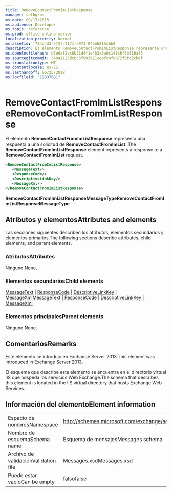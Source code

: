```yaml
---
title: RemoveContactFromImListResponse
manager: sethgros
ms.date: 09/17/2015
ms.audience: Developer
ms.topic: reference
ms.prod: office-online-server
localization_priority: Normal
ms.assetid: f784c433-5f5f-4171-a973-04ee6215c6b8
description: El elemento RemoveContactFromImListResponse representa una respuesta a una solicitud de RemoveContactFromImList.
ms.openlocfilehash: b7e6af2ac6b21d4f1e4b3a3a0c148cbf5b51ba75
ms.sourcegitcommit: 34041125dc8c5f993b21cebfc4f8b72f0fd2cb6f
ms.translationtype: MT
ms.contentlocale: es-ES
ms.lasthandoff: 06/25/2018
ms.locfileid: "19837081"
---
```

# <a name="removecontactfromimlistresponse"></a><span data-ttu-id="6b7c3-103">RemoveContactFromImListResponse</span><span class="sxs-lookup"><span data-stu-id="6b7c3-103">RemoveContactFromImListResponse</span></span>

<span data-ttu-id="6b7c3-104">El elemento **RemoveContactFromImListResponse** representa una respuesta a una solicitud de **RemoveContactFromImList** .</span><span class="sxs-lookup"><span data-stu-id="6b7c3-104">The **RemoveContactFromImListResponse** element represents a response to a **RemoveContactFromImList** request.</span></span> 
  
```XML
<RemoveContactFromImListResponse>
   <MessageText/>
   <ResponseCode/>
   <DescriptiveLinkKey/>
   <MessageXml/>
</RemoveContactFromImListResponse>
```

 <span data-ttu-id="6b7c3-105">**RemoveContactFromImListResponseMessageType**</span><span class="sxs-lookup"><span data-stu-id="6b7c3-105">**RemoveContactFromImListResponseMessageType**</span></span>
## <a name="attributes-and-elements"></a><span data-ttu-id="6b7c3-106">Atributos y elementos</span><span class="sxs-lookup"><span data-stu-id="6b7c3-106">Attributes and elements</span></span>

<span data-ttu-id="6b7c3-107">Las secciones siguientes describen los atributos, elementos secundarios y elementos primarios.</span><span class="sxs-lookup"><span data-stu-id="6b7c3-107">The following sections describe attributes, child elements, and parent elements.</span></span>
  
### <a name="attributes"></a><span data-ttu-id="6b7c3-108">Atributos</span><span class="sxs-lookup"><span data-stu-id="6b7c3-108">Attributes</span></span>

<span data-ttu-id="6b7c3-109">Ninguno.</span><span class="sxs-lookup"><span data-stu-id="6b7c3-109">None.</span></span>
  
### <a name="child-elements"></a><span data-ttu-id="6b7c3-110">Elementos secundarios</span><span class="sxs-lookup"><span data-stu-id="6b7c3-110">Child elements</span></span>

<span data-ttu-id="6b7c3-111">[MessageText](messagetext.md) | [ResponseCode](responsecode.md) | [DescriptiveLinkKey](descriptivelinkkey.md) | [MessageXml](messagexml.md)</span><span class="sxs-lookup"><span data-stu-id="6b7c3-111">[MessageText](messagetext.md) | [ResponseCode](responsecode.md) | [DescriptiveLinkKey](descriptivelinkkey.md) | [MessageXml](messagexml.md)</span></span>
  
### <a name="parent-elements"></a><span data-ttu-id="6b7c3-112">Elementos principales</span><span class="sxs-lookup"><span data-stu-id="6b7c3-112">Parent elements</span></span>

<span data-ttu-id="6b7c3-113">Ninguno.</span><span class="sxs-lookup"><span data-stu-id="6b7c3-113">None.</span></span>
  
## <a name="remarks"></a><span data-ttu-id="6b7c3-114">Comentarios</span><span class="sxs-lookup"><span data-stu-id="6b7c3-114">Remarks</span></span>

<span data-ttu-id="6b7c3-115">Este elemento se introdujo en Exchange Server 2013.</span><span class="sxs-lookup"><span data-stu-id="6b7c3-115">This element was introduced in Exchange Server 2013.</span></span>
  
<span data-ttu-id="6b7c3-116">El esquema que describe este elemento se encuentra en el directorio virtual IIS que hospeda los servicios Web Exchange.</span><span class="sxs-lookup"><span data-stu-id="6b7c3-116">The schema that describes this element is located in the IIS virtual directory that hosts Exchange Web Services.</span></span>
  
## <a name="element-information"></a><span data-ttu-id="6b7c3-117">Información del elemento</span><span class="sxs-lookup"><span data-stu-id="6b7c3-117">Element information</span></span>

|||
|:-----|:-----|
|<span data-ttu-id="6b7c3-118">Espacio de nombres</span><span class="sxs-lookup"><span data-stu-id="6b7c3-118">Namespace</span></span>  <br/> |http://schemas.microsoft.com/exchange/services/2006/messages  <br/> |
|<span data-ttu-id="6b7c3-119">Nombre de esquema</span><span class="sxs-lookup"><span data-stu-id="6b7c3-119">Schema name</span></span>  <br/> |<span data-ttu-id="6b7c3-120">Esquema de mensajes</span><span class="sxs-lookup"><span data-stu-id="6b7c3-120">Messages schema</span></span>  <br/> |
|<span data-ttu-id="6b7c3-121">Archivo de validación</span><span class="sxs-lookup"><span data-stu-id="6b7c3-121">Validation file</span></span>  <br/> |<span data-ttu-id="6b7c3-122">Messages.xsd</span><span class="sxs-lookup"><span data-stu-id="6b7c3-122">Messages.xsd</span></span>  <br/> |
|<span data-ttu-id="6b7c3-123">Puede estar vacío</span><span class="sxs-lookup"><span data-stu-id="6b7c3-123">Can be empty</span></span>  <br/> |<span data-ttu-id="6b7c3-124">falso</span><span class="sxs-lookup"><span data-stu-id="6b7c3-124">false</span></span>  <br/> |
   


